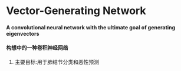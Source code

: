 Vector-Generating Network
======================
#### A convolutional neural network with the ultimate goal of generating eigenvectors
#### 构想中的一种卷积神经网络

1. 主要目标:用于肺结节分类和恶性预测<br>